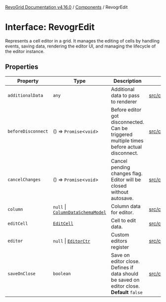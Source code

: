 [RevoGrid Documentation v4.16.0](README.md) / [Components](Namespace.Components.md) / RevogrEdit

# Interface: RevogrEdit

Represents a cell editor in a grid.
It manages the editing of cells by handling events, saving data, rendering the editor UI,
and managing the lifecycle of the editor instance.

## Properties

| Property | Type | Description | Defined in |
| ------ | ------ | ------ | ------ |
| `additionalData` | `any` | Additional data to pass to renderer | [src/components.d.ts:431](https://github.com/revolist/revogrid/blob/09cdc1e0b86c0627e1eaa752c7fd0bb1b7b42330/src/components.d.ts#L431) |
| `beforeDisconnect` | () => `Promise`\<`void`\> | Before editor got disconnected. Can be triggered multiple times before actual disconnect. | [src/components.d.ts:435](https://github.com/revolist/revogrid/blob/09cdc1e0b86c0627e1eaa752c7fd0bb1b7b42330/src/components.d.ts#L435) |
| `cancelChanges` | () => `Promise`\<`void`\> | Cancel pending changes flag. Editor will be closed without autosave. | [src/components.d.ts:439](https://github.com/revolist/revogrid/blob/09cdc1e0b86c0627e1eaa752c7fd0bb1b7b42330/src/components.d.ts#L439) |
| `column` | `null` \| [`ColumnDataSchemaModel`](Interface.ColumnDataSchemaModel.md) | Column data for editor. | [src/components.d.ts:443](https://github.com/revolist/revogrid/blob/09cdc1e0b86c0627e1eaa752c7fd0bb1b7b42330/src/components.d.ts#L443) |
| `editCell` | [`EditCell`](TypeAlias.EditCell.md) | Cell to edit data. | [src/components.d.ts:447](https://github.com/revolist/revogrid/blob/09cdc1e0b86c0627e1eaa752c7fd0bb1b7b42330/src/components.d.ts#L447) |
| `editor` | `null` \| [`EditorCtr`](TypeAlias.EditorCtr.md) | Custom editors register | [src/components.d.ts:451](https://github.com/revolist/revogrid/blob/09cdc1e0b86c0627e1eaa752c7fd0bb1b7b42330/src/components.d.ts#L451) |
| `saveOnClose` | `boolean` | Save on editor close. Defines if data should be saved on editor close. **Default** `false` | [src/components.d.ts:456](https://github.com/revolist/revogrid/blob/09cdc1e0b86c0627e1eaa752c7fd0bb1b7b42330/src/components.d.ts#L456) |
